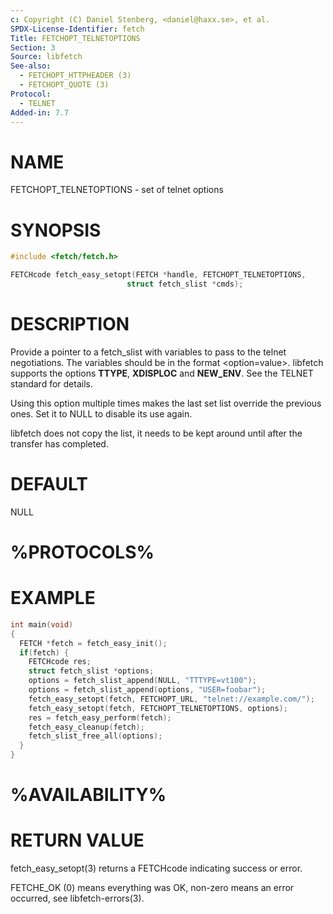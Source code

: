 ```yaml
---
c: Copyright (C) Daniel Stenberg, <daniel@haxx.se>, et al.
SPDX-License-Identifier: fetch
Title: FETCHOPT_TELNETOPTIONS
Section: 3
Source: libfetch
See-also:
  - FETCHOPT_HTTPHEADER (3)
  - FETCHOPT_QUOTE (3)
Protocol:
  - TELNET
Added-in: 7.7
---
```


# NAME

FETCHOPT_TELNETOPTIONS - set of telnet options

# SYNOPSIS

~~~c
#include <fetch/fetch.h>

FETCHcode fetch_easy_setopt(FETCH *handle, FETCHOPT_TELNETOPTIONS,
                          struct fetch_slist *cmds);
~~~

# DESCRIPTION

Provide a pointer to a fetch_slist with variables to pass to the telnet
negotiations. The variables should be in the format \<option=value\>. libfetch
supports the options **TTYPE**, **XDISPLOC** and **NEW_ENV**. See the TELNET
standard for details.

Using this option multiple times makes the last set list override the previous
ones. Set it to NULL to disable its use again.

libfetch does not copy the list, it needs to be kept around until after the
transfer has completed.

# DEFAULT

NULL

# %PROTOCOLS%

# EXAMPLE

~~~c
int main(void)
{
  FETCH *fetch = fetch_easy_init();
  if(fetch) {
    FETCHcode res;
    struct fetch_slist *options;
    options = fetch_slist_append(NULL, "TTTYPE=vt100");
    options = fetch_slist_append(options, "USER=foobar");
    fetch_easy_setopt(fetch, FETCHOPT_URL, "telnet://example.com/");
    fetch_easy_setopt(fetch, FETCHOPT_TELNETOPTIONS, options);
    res = fetch_easy_perform(fetch);
    fetch_easy_cleanup(fetch);
    fetch_slist_free_all(options);
  }
}
~~~

# %AVAILABILITY%

# RETURN VALUE

fetch_easy_setopt(3) returns a FETCHcode indicating success or error.

FETCHE_OK (0) means everything was OK, non-zero means an error occurred, see
libfetch-errors(3).
